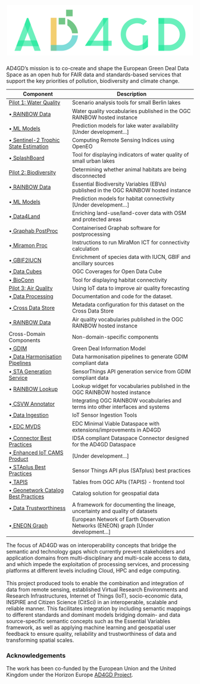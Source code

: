 <h1 align="center">
  <img src="https://raw.githubusercontent.com/AD4GD/.github/main/profile/logo.svg" alt="AD4GD Logo" width="500"/>
</h1>

AD4GD’s mission is to co-create and shape the European Green Deal Data Space as an open hub for FAIR data and standards-based services that support the key priorities of pollution, biodiversity and climate change.


| Component               | Description                                                                                                                                 |
|-------------------------|---------------------------------------------------------------------------------------------------------------------------------------------|
| [Pilot 1: Water Quality](https://github.com/AD4GD/pilot-1-water-quality)                     | Scenario analysis tools for small Berlin lakes                         |
| •[ RAINBOW Data](https://github.com/AD4GD/pilot-1-water-quality/tree/master/rainbow-data)    | Water quality vocabularies published in the OGC RAINBOW hosted instance|
| •[ ML Models](https://github.com/AD4GD)                                                      | Prediction models for lake water availability [Under development...]   |
| •[ Sentinel-2 Trophic State Estimation](https://github.com/AD4GD/Component-openEO-harvester) | Computing Remote Sensing Indices using OpenEO                          |
| •[ SplashBoard](https://github.com/AD4GD/Pilots-Graphical-User-Interfaces)                   | Tool for displaying indicators of water quality of small urban lakes   |
| [Pilot 2: Biodiversity](https://github.com/AD4GD/pilot-2-biodiversity)                       | Determining whether animal habitats are being disconnected             |
| •[ RAINBOW Data](https://github.com/AD4GD/pilot-2-biodiversity/tree/main/rainbow-data)       | Essential Biodiversity Variables (EBVs) published in the OGC RAINBOW hosted instance|
| •[ ML Models](https://github.com/AD4GD)                                                      | Prediction models for habitat connectivity [Under development…]        |
| •[ Data4Land](https://github.com/AD4GD/pilot-2-preprocessing)                                | Enriching land-use/land-cover data with OSM and protected areas        |
| •[ Graphab PostProc](https://github.com/AD4GD/pilot-2/tree/main/graphab)                     | Containerised Graphab software for postprocessing                      |
| •[ Miramon Proc](https://github.com/AD4GD/miramon)                                           | Instructions to run MiraMon ICT for connectivity calculation           |
| •[ GBIF2IUCN](https://github.com/AD4GD/pilot-2-gbif-iucn/tree/main)                          | Enrichment of species data with IUCN, GBIF and ancillary sources       |
| •[ Data Cubes](https://github.com/AD4GD/Component-OAPI_CoveragesForODC)                      | OGC Coverages for Open Data Cube                                       |
| •[ BioConn](https://github.com/AD4GD/Pilots-Graphical-User-Interfaces)                       | Tool for displaying habitat connectivity                               |
| [Pilot 3: Air Quality](https://github.com/AD4GD/pilot-3-air-quality)                         | Using IoT data to improve air quality forecasting                      |
| •[ Data Processing](https://github.com/AD4GD/pilot-3-air-quality/tree/main/data_processing)  | Documentation and code for the dataset.                                |
| •[ Cross Data Store](https://github.com/AD4GD/pilot-3-air-quality/tree/main/cross_data_store)| Metadata configuration for this dataset on the Cross Data Store        |
| •[ RAINBOW Data](https://github.com/AD4GD/pilot-3-air-quality/tree/main/rainbow-data)        | Air quality vocabularies published in the OGC RAINBOW hosted instance  |
| Cross-Domain Components                                                                      | Non-domain-specific components                                         |
| •[ GDIM](https://github.com/AD4GD/GDIM)                                                      | Green Deal Information Model                                           |
| •[ Data Harmonisation Pipelines](https://github.com/AD4GD/HarmonisationPipelines)            | Data harmonisation pipelines to generate GDIM compliant data           |
| •[ STA Generation Service](https://github.com/AD4GD/STA-GenerationService)                   | SensorThings API generation service from GDIM compliant data           |
|• [ RAINBOW Lookup](https://github.com/AD4GD/rainbow-lookup)                                  | Lookup widget for vocabularies published in the OGC RAINBOW hosted instance|
| •[ CSVW Annotator](https://github.com/AD4GD/csvw-rainbow)                                    | Integrating OGC RAINBOW vocabularies and terms into other interfaces and systems|
| •[ Data Ingestion](https://github.com/AD4GD/component-ingestion)                             | IoT Sensor Ingestion Tools                                             |
| •[ EDC MVDS](https://github.com/AD4GD/psnc-edc-mvds)                                         | EDC Minimal Viable Dataspace with extensions/improvements in AD4GD     |
| •[ Connector Best Practices](https://github.com/AD4GD/Component-AD4GD-DataConnector)         | IDSA compliant Dataspace Connector designed for the AD4GD Dataspace    |
| •[ Enhanced IoT CAMS Product](https://github.com/AD4GD)                                      | [Under development...]                                                 |
| •[ STAplus Best Practices](https://github.com/AD4GD/Component-STAplus_Server)                | Sensor Things API plus (SATplus) best practices                        |
| •[ TAPIS](https://github.com/AD4GD/Component-TAPIS)                                          | Tables from OGC APIs (TAPIS) - frontend tool                           |
| •[ Geonetwork Catalog Best Practices](https://github.com/AD4GD/Component-GeoNetwork)         | Catalog solution for geospatial data                                   |
| •[ Data Trustworthiness](https://github.com/AD4GD/Component-Data-Trustworthiness-Framework)  | A framework for documenting the lineage, uncertainty and quality of datasets|
| •[ ENEON Graph](https://github.com/AD4GD)                                                    | European Network of Earth Observation Networks (ENEON) graph [Under development…]|


The focus of AD4GD was on interoperability concepts that bridge the semantic and technology gaps which currently prevent stakeholders and application domains from multi-disciplinary and multi-scale access to data, and which impede the exploitation of processing services, and processing platforms at different levels including Cloud, HPC and edge computing. </br></br>
This project produced tools to enable the combination and integration of data from remote sensing, established Virtual Research Environments and Research Infrastructures, Internet of Things (IoT), socio-economic data, INSPIRE and Citizen Science (CitSci) in an interoperable, scalable and reliable manner. This facilitates integration by including semantic mappings to different standards and dominant models bridging domain- and data source-specific semantic concepts such as the Essential Variables framework, as well as applying machine learning and geospatial user feedback to ensure quality, reliability and trustworthiness of data and transforming spatial scales. </br>

### Acknowledgements

The work has been co-funded by the European Union and the United Kingdom under the Horizon Europe [AD4GD Project](https://www.ogc.org/initiatives/ad4gd/).

